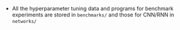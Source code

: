 - All the hyperparameter tuning data and programs for benchmark experiments are stored in `benchmarks/` and those for CNN/RNN in `networks/`

